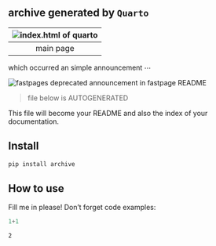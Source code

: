 ## archive generated by `Quarto`

|![index.html of quarto](https://user-images.githubusercontent.com/60145951/236221352-850e936e-777b-45a8-8d63-978d1d5ae3e6.png)|
|:-:|
|main page|

which occurred an simple announcement $\cdots$ 

![fastpages deprecated announcement in fastpage README](https://user-images.githubusercontent.com/60145951/230151370-c4b6384a-40e3-43ee-b612-2b7f13ffda4e.png)


> file below is AUTOGENERATED

<!-- WARNING: THIS FILE WAS AUTOGENERATED! DO NOT EDIT! -->

This file will become your README and also the index of your
documentation.

## Install

``` sh
pip install archive
```

## How to use

Fill me in please! Don’t forget code examples:

``` python
1+1
```

    2
